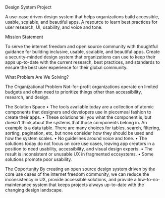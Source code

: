 Design System Project

A use-case driven design system that helps organizations build accessible, usable, scalable, and beautiful apps. 
A resource to learn best practices for user research, UI, usability, and voice and tone.

Mission Statement

To serve the internet freedom and open source community with thoughtful guidance for building inclusive, usable, scalable, and beautiful apps. 
Create a security-minded design system that organizations can use to keep their apps up-to-date with the current research, best practices, and standards to ensure the best user experience for their global community.

What Problem Are We Solving?

The Organizational Problem
Not-for-profit organizations operate on limited budgets and often need to prioritize things other than accessibility, research, and design. 

The Solution Space
• The tools available today are a collection of atomic components that designers and developers use in piecemeal fashion to create their apps. 
• These solutions tell you what the component is, but doesn’t think about the systems that those components belong in. An example is a data table. There are many choices for tables, search, filtering, sorting, pagination, etc, but none consider how they should be used and how the system scales.
• No guidelines around voice and tone.
• The solutions today do not focus on core use cases, leaving app creators in a position to need usability, accessibility, and visual design experts.
• The result is inconsistent or unusable UX in fragmented ecosystems.
• Some solutions promote poor usability.

The Opportunity
By creating an open source design system driven by the core use cases of the internet freedom community, we can reduce the inconsistency in UX, provide accessible solutions, and provide a low-to-no-maintenance system that keeps projects always up-to-date with the changing design landscape.
